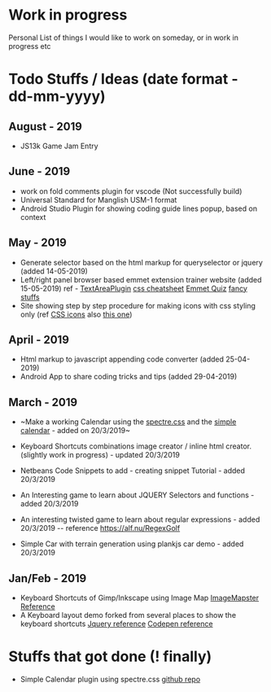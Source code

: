 # Work in progress
Personal List of things I would like to work on someday, or in work in progress etc

# Todo Stuffs / Ideas (date format - dd-mm-yyyy)
## August - 2019
 - JS13k Game Jam Entry
## June - 2019
 - work on fold comments plugin for vscode (Not successfully build)
 - Universal Standard for Manglish USM-1 format
 - Android Studio Plugin for showing coding guide lines popup, based on context
## May - 2019
 - Generate selector based on the html markup for queryselector or jquery (added 14-05-2019)
 - Left/right panel browser based emmet extension trainer website (added 15-05-2019) 
  ref -  [TextAreaPlugin](https://github.com/emmetio/textarea) [css cheatsheet](https://codepen.io/andyhullinger/pen/rVJKpj) [Emmet Quiz](https://codepen.io/rileypaulsen/pen/MVxoGv) [fancy stuffs](https://blog.codepen.io/2013/04/24/emmet-on-codepen/)
 - Site showing step by step procedure for making icons with css styling only (ref [CSS icons](https://github.com/picturepan2/icons.css) also [this one](https://saeedalipoor.github.io/icono/))
 
## April - 2019
 - Html markup to javascript appending code converter (added 25-04-2019)
 - Android App to share coding tricks and tips (added 29-04-2019)
## March - 2019
 - ~Make a working Calendar using the [spectre.css](https://picturepan2.github.io/spectre/experimentals/calendars.html) and the [simple calendar](https://github.com/monsterbrain/simple-calendar) - added on 20/3/2019~
 - Keyboard Shortcuts combinations image creator / inline html creator. (slightly work in progress) - updated 20/3/2019
 - Netbeans Code Snippets to add - creating snippet Tutorial - added 20/3/2019
 - An Interesting game to learn about JQUERY Selectors and functions - added 20/3/2019
 
 - An interesting twisted game to learn about regular expressions - added 20/3/2019
  -- reference https://alf.nu/RegexGolf
 - Simple Car with terrain generation using plankjs car demo - added 20/3/2019
 
## Jan/Feb - 2019
 - Keyboard Shortcuts of Gimp/Inkscape using Image Map [ImageMapster Reference](http://www.outsharked.com/imagemapster/default.aspx?demos.html#beatles)
 - A Keyboard layout demo forked from several places to show the keyboard shortcuts [Jquery reference](https://code.tutsplus.com/tutorials/creating-a-keyboard-with-css-and-jquery--net-5774) [Codepen reference](https://codepen.io/gschier/pen/VKgyaY)
 
 # Stuffs that got done (! finally)
 - Simple Calendar plugin using spectre.css [github repo](https://github.com/monsterbrain/simple-calendar-with-jquery-spectre-css)

